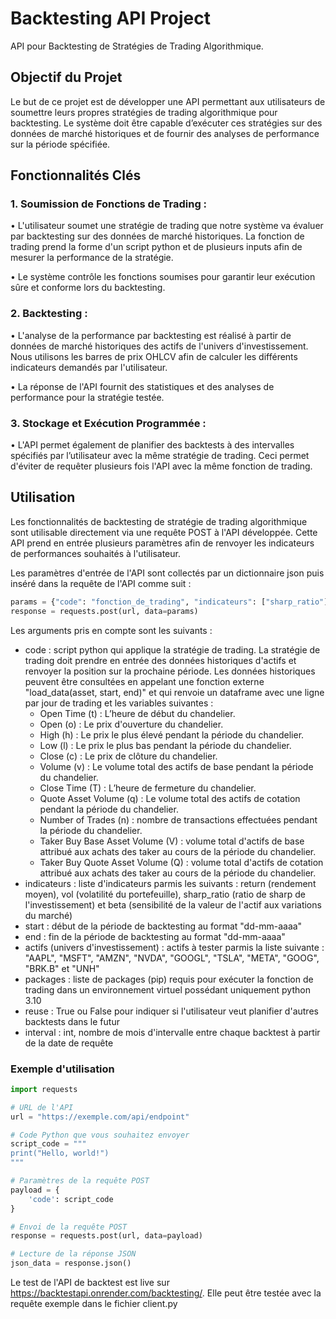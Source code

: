 # Backtesting API Project

API pour Backtesting de Stratégies de Trading Algorithmique.


## Objectif du Projet
Le but de ce projet est de développer une API permettant aux utilisateurs de soumettre leurs propres stratégies de trading algorithmique pour backtesting. Le système doit être capable d’exécuter ces stratégies sur des données de marché historiques et de fournir des analyses de performance sur la période spécifiée.


## Fonctionnalités Clés

### 1. Soumission de Fonctions de Trading :
• L'utilisateur soumet une stratégie de trading que notre système va évaluer par backtesting sur des données de marché historiques. La fonction de trading prend la forme d'un script python et de plusieurs inputs afin de mesurer la performance de la stratégie.

• Le système contrôle les fonctions soumises pour garantir leur exécution sûre et conforme lors du backtesting.

### 2. Backtesting :
• L'analyse de la performance par backtesting est réalisé à partir de données de marché historiques des actifs de l'univers d'investissement. Nous utilisons les barres de prix OHLCV afin de calculer les différents indicateurs demandés par l'utilisateur.

• La réponse de l'API fournit des statistiques et des analyses de performance pour la stratégie testée.

### 3. Stockage et Exécution Programmée :
• L'API permet également de planifier des backtests à des intervalles spécifiés par l’utilisateur avec la même stratégie de trading. Ceci permet d'éviter de requêter plusieurs fois l'API avec la même fonction de trading.


## Utilisation

Les fonctionnalités de backtesting de stratégie de trading algorithmique sont utilisable directement via une requête POST à l'API développée. Cette API prend en entrée plusieurs paramètres afin de renvoyer les indicateurs de performances souhaités à l'utilisateur.

Les paramètres d'entrée de l'API sont collectés par un dictionnaire json puis inséré dans la requête de l'API comme suit :

```python
params = {"code": "fonction_de_trading", "indicateurs": ["sharp_ratio"], "start": "01-01-2022", "end": "31-12-2022", "actifs": ["AAPL", "GOOGL"], "packages": ["numpy"], "reuse": False, "interval": 0}
response = requests.post(url, data=params)
```

Les arguments pris en compte sont les suivants :
- code : script python qui applique la stratégie de trading. La stratégie de trading doit prendre en entrée des données historiques d'actifs et renvoyer la position sur la prochaine période. Les données historiques peuvent être consultées en appelant une fonction externe "load_data(asset, start, end)" et qui renvoie un dataframe avec une ligne par jour de trading et les variables suivantes :
    - Open Time (t) : L’heure de début du chandelier.
    - Open (o) : Le prix d'ouverture du chandelier.
    - High (h) : Le prix le plus élevé pendant la période du chandelier.
    - Low (l) : Le prix le plus bas pendant la période du chandelier.
    - Close (c) : Le prix de clôture du chandelier.
    - Volume (v) : Le volume total des actifs de base pendant la période du chandelier.
    - Close Time (T) : L’heure de fermeture du chandelier.
    - Quote Asset Volume (q) : Le volume total des actifs de cotation pendant la période du chandelier.
    - Number of Trades (n) : nombre de transactions effectuées pendant la période du chandelier.
    - Taker Buy Base Asset Volume (V) : volume total d'actifs de base attribué aux achats des taker au cours de la période du chandelier.
    - Taker Buy Quote Asset Volume (Q) : volume total d'actifs de cotation attribué aux achats des taker au cours de la période du chandelier.
- indicateurs : liste d'indicateurs parmis les suivants : return (rendement moyen), vol (volatilité du portefeuille), sharp_ratio (ratio de sharp de l'investissement) et beta (sensibilité de la valeur de l'actif aux variations du marché)
- start : début de la période de backtesting au format "dd-mm-aaaa"
- end : fin de la période de backtesting au format "dd-mm-aaaa"
- actifs (univers d'investissement) : actifs à tester parmis la liste suivante : "AAPL", "MSFT", "AMZN", "NVDA", "GOOGL", "TSLA", "META", "GOOG", "BRK.B" et "UNH"
- packages : liste de packages (pip) requis pour exécuter la fonction de trading dans un environnement virtuel possédant uniquement python 3.10
- reuse : True ou False pour indiquer si l'utilisateur veut planifier d'autres backtests dans le futur
- interval : int, nombre de mois d'intervalle entre chaque backtest à partir de la date de requête

### Exemple d'utilisation

```python 
import requests

# URL de l'API
url = "https://exemple.com/api/endpoint"

# Code Python que vous souhaitez envoyer
script_code = """
print("Hello, world!")
"""

# Paramètres de la requête POST
payload = {
    'code': script_code
}

# Envoi de la requête POST
response = requests.post(url, data=payload)

# Lecture de la réponse JSON
json_data = response.json()
```


Le test de l'API de backtest est live sur https://backtestapi.onrender.com/backtesting/.
Elle peut être testée avec la requête exemple dans le fichier client.py

